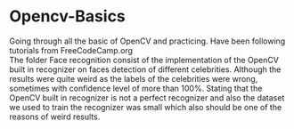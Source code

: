 # Opencv-Basics
Going through all the basic of OpenCV and practicing. Have been following tutorials from FreeCodeCamp.org <br />
The folder Face recognition consist of the implementation of the OpenCV built in recognizer on faces detection of different celebrities. Although the results were quite weird as the labels of the celebrities were wrong, sometimes with confidence level of more than 100%. Stating that the OpenCV built in recognizer is not a perfect recognizer and also the dataset we used to train the recognizer was small which also should be one of the reasons of weird results.
